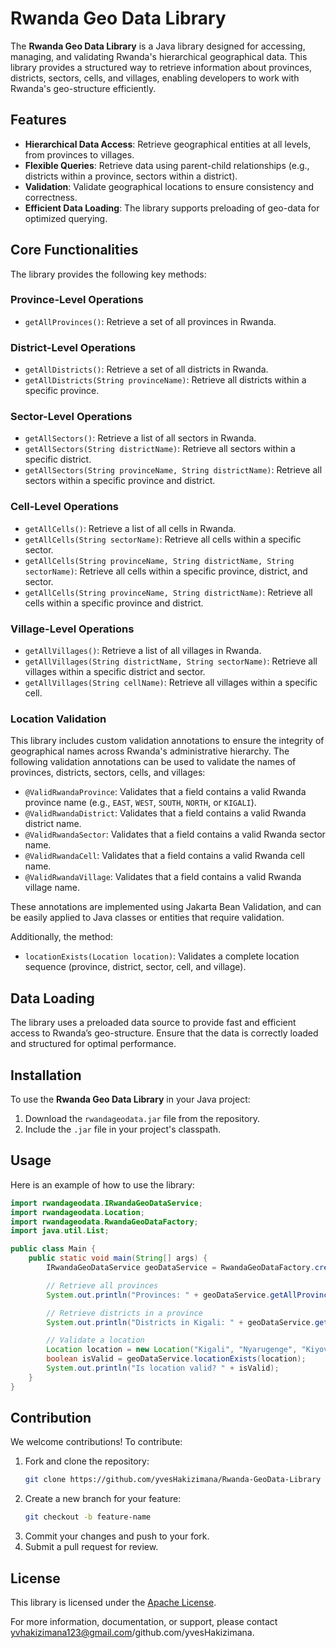# Rwanda Geo Data Library

The **Rwanda Geo Data Library** is a Java library designed for accessing, managing, and validating Rwanda's hierarchical geographical data. This library provides a structured way to retrieve information about provinces, districts, sectors, cells, and villages, enabling developers to work with Rwanda's geo-structure efficiently.

## Features

- **Hierarchical Data Access**: Retrieve geographical entities at all levels, from provinces to villages.
- **Flexible Queries**: Retrieve data using parent-child relationships (e.g., districts within a province, sectors within a district).
- **Validation**: Validate geographical locations to ensure consistency and correctness.
- **Efficient Data Loading**: The library supports preloading of geo-data for optimized querying.

## Core Functionalities

The library provides the following key methods:

### Province-Level Operations

- `getAllProvinces()`: Retrieve a set of all provinces in Rwanda.

### District-Level Operations

- `getAllDistricts()`: Retrieve a set of all districts in Rwanda.
- `getAllDistricts(String provinceName)`: Retrieve all districts within a specific province.

### Sector-Level Operations

- `getAllSectors()`: Retrieve a list of all sectors in Rwanda.
- `getAllSectors(String districtName)`: Retrieve all sectors within a specific district.
- `getAllSectors(String provinceName, String districtName)`: Retrieve all sectors within a specific province and district.

### Cell-Level Operations

- `getAllCells()`: Retrieve a list of all cells in Rwanda.
- `getAllCells(String sectorName)`: Retrieve all cells within a specific sector.
- `getAllCells(String provinceName, String districtName, String sectorName)`: Retrieve all cells within a specific province, district, and sector.
- `getAllCells(String provinceName, String districtName)`: Retrieve all cells within a specific province and district.

### Village-Level Operations

- `getAllVillages()`: Retrieve a list of all villages in Rwanda.
- `getAllVillages(String districtName, String sectorName)`: Retrieve all villages within a specific district and sector.
- `getAllVillages(String cellName)`: Retrieve all villages within a specific cell.

### Location Validation

This library includes custom validation annotations to ensure the integrity of geographical names across Rwanda's administrative hierarchy. The following validation annotations can be used to validate the names of provinces, districts, sectors, cells, and villages:

- `@ValidRwandaProvince`: Validates that a field contains a valid Rwanda province name (e.g., `EAST`, `WEST`, `SOUTH`, `NORTH`, or `KIGALI`).
- `@ValidRwandaDistrict`: Validates that a field contains a valid Rwanda district name.
- `@ValidRwandaSector`: Validates that a field contains a valid Rwanda sector name.
- `@ValidRwandaCell`: Validates that a field contains a valid Rwanda cell name.
- `@ValidRwandaVillage`: Validates that a field contains a valid Rwanda village name.

These annotations are implemented using Jakarta Bean Validation, and can be easily applied to Java classes or entities that require validation.

Additionally, the method:

- `locationExists(Location location)`: Validates a complete location sequence (province, district, sector, cell, and village).

## Data Loading

The library uses a preloaded data source to provide fast and efficient access to Rwanda’s geo-structure. Ensure that the data is correctly loaded and structured for optimal performance.

## Installation

To use the **Rwanda Geo Data Library** in your Java project:

1. Download the `rwandageodata.jar` file from the repository.
2. Include the `.jar` file in your project's classpath.

## Usage

Here is an example of how to use the library:

```java
import rwandageodata.IRwandaGeoDataService;
import rwandageodata.Location;
import rwandageodata.RwandaGeoDataFactory;
import java.util.List;

public class Main {
    public static void main(String[] args) {
        IRwandaGeoDataService geoDataService = RwandaGeoDataFactory.create();

        // Retrieve all provinces
        System.out.println("Provinces: " + geoDataService.getAllProvinces());

        // Retrieve districts in a province
        System.out.println("Districts in Kigali: " + geoDataService.getAllDistricts("Kigali"));

        // Validate a location
        Location location = new Location("Kigali", "Nyarugenge", "Kiyovu", "Kiyovu Cell", "Village 1");
        boolean isValid = geoDataService.locationExists(location);
        System.out.println("Is location valid? " + isValid);
    }
}
```

## Contribution

We welcome contributions! To contribute:

1. Fork and clone the repository:
   ```sh
   git clone https://github.com/yvesHakizimana/Rwanda-GeoData-Library
   ```
2. Create a new branch for your feature:
   ```sh
   git checkout -b feature-name
   ```
3. Commit your changes and push to your fork.
4. Submit a pull request for review.

## License

This library is licensed under the [Apache License](LICENSE).


For more information, documentation, or support, please contact yvhakizimana123@gmail.com/github.com/yvesHakizimana.
